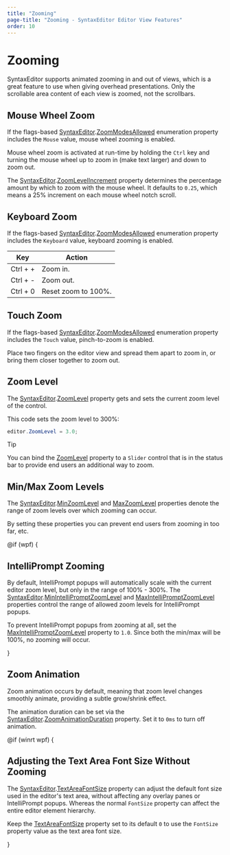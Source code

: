 ```yaml
---
title: "Zooming"
page-title: "Zooming - SyntaxEditor Editor View Features"
order: 10
---
```

# Zooming

SyntaxEditor supports animated zooming in and out of views, which is a great feature to use when giving overhead presentations.  Only the scrollable area content of each view is zoomed, not the scrollbars.

## Mouse Wheel Zoom

If the flags-based [SyntaxEditor](xref:@ActiproUIRoot.Controls.SyntaxEditor.SyntaxEditor).[ZoomModesAllowed](xref:@ActiproUIRoot.Controls.SyntaxEditor.SyntaxEditor.ZoomModesAllowed) enumeration property includes the `Mouse` value, mouse wheel zooming is enabled.

Mouse wheel zoom is activated at run-time by holding the `Ctrl` key and turning the mouse wheel up to zoom in (make text larger) and down to zoom out.

The [SyntaxEditor](xref:@ActiproUIRoot.Controls.SyntaxEditor.SyntaxEditor).[ZoomLevelIncrement](xref:@ActiproUIRoot.Controls.SyntaxEditor.SyntaxEditor.ZoomLevelIncrement) property determines the percentage amount by which to zoom with the mouse wheel.  It defaults to `0.25`, which means a 25% increment on each mouse wheel notch scroll.

## Keyboard Zoom

If the flags-based [SyntaxEditor](xref:@ActiproUIRoot.Controls.SyntaxEditor.SyntaxEditor).[ZoomModesAllowed](xref:@ActiproUIRoot.Controls.SyntaxEditor.SyntaxEditor.ZoomModesAllowed) enumeration property includes the `Keyboard` value, keyboard zooming is enabled.

| Key | Action |
|-----|-----|
| Ctrl + + | Zoom in. |
| Ctrl + - | Zoom out. |
| Ctrl + 0 | Reset zoom to 100%. |

## Touch Zoom

If the flags-based [SyntaxEditor](xref:@ActiproUIRoot.Controls.SyntaxEditor.SyntaxEditor).[ZoomModesAllowed](xref:@ActiproUIRoot.Controls.SyntaxEditor.SyntaxEditor.ZoomModesAllowed) enumeration property includes the `Touch` value, pinch-to-zoom is enabled.

Place two fingers on the editor view and spread them apart to zoom in, or bring them closer together to zoom out.

## Zoom Level

The [SyntaxEditor](xref:@ActiproUIRoot.Controls.SyntaxEditor.SyntaxEditor).[ZoomLevel](xref:@ActiproUIRoot.Controls.SyntaxEditor.SyntaxEditor.ZoomLevel) property gets and sets the current zoom level of the control.

This code sets the zoom level to 300%:

```csharp
editor.ZoomLevel = 3.0;
```

> [!TIP]
> You can bind the [ZoomLevel](xref:@ActiproUIRoot.Controls.SyntaxEditor.SyntaxEditor.ZoomLevel) property to a `Slider` control that is in the status bar to provide end users an additional way to zoom.

## Min/Max Zoom Levels

The [SyntaxEditor](xref:@ActiproUIRoot.Controls.SyntaxEditor.SyntaxEditor).[MinZoomLevel](xref:@ActiproUIRoot.Controls.SyntaxEditor.SyntaxEditor.MinZoomLevel) and [MaxZoomLevel](xref:@ActiproUIRoot.Controls.SyntaxEditor.SyntaxEditor.MaxZoomLevel) properties denote the  range of zoom levels over which zooming can occur.

By setting these properties you can prevent end users from zooming in too far, etc.

@if (wpf) {

## IntelliPrompt Zooming

By default, IntelliPrompt popups will automatically scale with the current editor zoom level, but only in the range of 100% - 300%.  The [SyntaxEditor](xref:@ActiproUIRoot.Controls.SyntaxEditor.SyntaxEditor).[MinIntelliPromptZoomLevel](xref:@ActiproUIRoot.Controls.SyntaxEditor.SyntaxEditor.MinIntelliPromptZoomLevel) and [MaxIntelliPromptZoomLevel](xref:@ActiproUIRoot.Controls.SyntaxEditor.SyntaxEditor.MaxIntelliPromptZoomLevel) properties control the range of allowed zoom levels for IntelliPrompt popups.

To prevent IntelliPrompt popups from zooming at all, set the [MaxIntelliPromptZoomLevel](xref:@ActiproUIRoot.Controls.SyntaxEditor.SyntaxEditor.MaxIntelliPromptZoomLevel) property to `1.0`.  Since both the min/max will be 100%, no zooming will occur.

}

## Zoom Animation

Zoom animation occurs by default, meaning that zoom level changes smoothly animate, providing a subtle grow/shrink effect.

The animation duration can be set via the [SyntaxEditor](xref:@ActiproUIRoot.Controls.SyntaxEditor.SyntaxEditor).[ZoomAnimationDuration](xref:@ActiproUIRoot.Controls.SyntaxEditor.SyntaxEditor.ZoomAnimationDuration) property.  Set it to `0ms` to turn off animation.

@if (winrt wpf) {

## Adjusting the Text Area Font Size Without Zooming

The [SyntaxEditor](xref:@ActiproUIRoot.Controls.SyntaxEditor.SyntaxEditor).[TextAreaFontSize](xref:@ActiproUIRoot.Controls.SyntaxEditor.SyntaxEditor.TextAreaFontSize) property can adjust the default font size used in the editor's text area, without affecting any overlay panes or IntelliPrompt popups.  Whereas the normal `FontSize` property can affect the entire editor element hierarchy.

Keep the [TextAreaFontSize](xref:@ActiproUIRoot.Controls.SyntaxEditor.SyntaxEditor.TextAreaFontSize) property set to its default `0` to use the `FontSize` property value as the text area font size.

}
